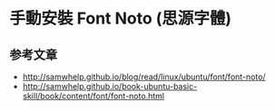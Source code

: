 
# 手動安裝 Font Noto (思源字體)

## 参考文章

* http://samwhelp.github.io/blog/read/linux/ubuntu/font/font-noto/
* http://samwhelp.github.io/book-ubuntu-basic-skill/book/content/font/font-noto.html
